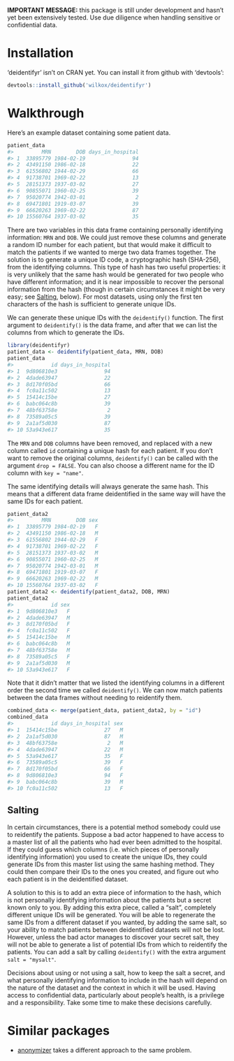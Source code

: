 
**IMPORTANT MESSAGE:** this package is still under development and
hasn’t yet been extensively tested. Use due diligence when handling
sensitive or confidential data.

# Installation

‘deidentifyr’ isn’t on CRAN yet. You can install it from github with
‘devtools’:

``` r
devtools::install_github('wilkox/deidentifyr')
```

# Walkthrough

Here’s an example dataset containing some patient data.

``` r
patient_data
#>         MRN        DOB days_in_hospital
#> 1  33895779 1984-02-19               94
#> 2  43491150 1986-02-18               22
#> 3  61556802 1944-02-29               66
#> 4  91738701 1969-02-22               13
#> 5  28151373 1937-03-02               27
#> 6  90855071 1960-02-25               39
#> 7  95020774 1942-03-01                2
#> 8  69471801 1919-03-07               39
#> 9  66620263 1969-02-22               87
#> 10 15560764 1937-03-02               35
```

There are two variables in this data frame containing personally
identifying information: `MRN` and `DOB`. We could just remove these
columns and generate a random ID number for each patient, but that would
make it difficult to match the patients if we wanted to merge two data
frames together. The solution is to generate a unique ID code, a
cryptographic hash (SHA-256), from the identifying columns. This type of
hash has two useful properties: it is very unlikely that the same hash
would be generated for two people who have different information; and it
is near impossible to recover the personal information from the hash
(though in certain circumstances it might be very easy; see
[Salting](#salting), below). For most datasets, using only the first ten
characters of the hash is sufficient to generate unique IDs.

We can generate these unique IDs with the `deidentify()` function. The
first argument to `deidentify()` is the data frame, and after that we
can list the columns from which to generate the IDs.

``` r
library(deidentifyr)
patient_data <- deidentify(patient_data, MRN, DOB)
patient_data
#>            id days_in_hospital
#> 1  9d806810e3               94
#> 2  4dade63947               22
#> 3  8d170f05bd               66
#> 4  fc0a11c502               13
#> 5  15414c15be               27
#> 6  babc064c8b               39
#> 7  48bf63758e                2
#> 8  73589a05c5               39
#> 9  2a1af5d030               87
#> 10 53a943e617               35
```

The `MRN` and `DOB` columns have been removed, and replaced with a new
column called `id` containing a unique hash for each patient. If you
don’t want to remove the original columns, `deidentify()` can be
called with the argument `drop = FALSE`. You can also choose a different
name for the ID column with `key = "name"`.

The same identifying details will always generate the same hash. This
means that a different data frame deidentified in the same way will have
the same IDs for each patient.

``` r
patient_data2
#>         MRN        DOB sex
#> 1  33895779 1984-02-19   F
#> 2  43491150 1986-02-18   M
#> 3  61556802 1944-02-29   F
#> 4  91738701 1969-02-22   F
#> 5  28151373 1937-03-02   M
#> 6  90855071 1960-02-25   M
#> 7  95020774 1942-03-01   M
#> 8  69471801 1919-03-07   F
#> 9  66620263 1969-02-22   M
#> 10 15560764 1937-03-02   F
patient_data2 <- deidentify(patient_data2, DOB, MRN)
patient_data2
#>            id sex
#> 1  9d806810e3   F
#> 2  4dade63947   M
#> 3  8d170f05bd   F
#> 4  fc0a11c502   F
#> 5  15414c15be   M
#> 6  babc064c8b   M
#> 7  48bf63758e   M
#> 8  73589a05c5   F
#> 9  2a1af5d030   M
#> 10 53a943e617   F
```

Note that it didn’t matter that we listed the identifying columns in a
different order the second time we called `deidentify()`. We can now
match patients between the data frames without needing to reidentify
them.

``` r
combined_data <- merge(patient_data, patient_data2, by = "id")
combined_data
#>            id days_in_hospital sex
#> 1  15414c15be               27   M
#> 2  2a1af5d030               87   M
#> 3  48bf63758e                2   M
#> 4  4dade63947               22   M
#> 5  53a943e617               35   F
#> 6  73589a05c5               39   F
#> 7  8d170f05bd               66   F
#> 8  9d806810e3               94   F
#> 9  babc064c8b               39   M
#> 10 fc0a11c502               13   F
```

## Salting

In certain circumstances, there is a potential method somebody could use
to reidentify the patients. Suppose a bad actor happened to have access
to a master list of all the patients who had ever been admitted to the
hospital. If they could guess which columns (i.e. which pieces of
personally identifying information) you used to create the unique IDs,
they could generate IDs from this master list using the same hashing
method. They could then compare their IDs to the ones you created, and
figure out who each patient is in the deidentified dataset.

A solution to this is to add an extra piece of information to the hash,
which is not personally identifying information about the patients but a
secret known only to you. By adding this extra piece, called a “salt”,
completely different unique IDs will be generated. You will be able to
regenerate the same IDs from a different dataset if you wanted, by
adding the same salt, so your ability to match patients between
deidentified datasets will not be lost. However, unless the bad actor
manages to discover your secret salt, they will not be able to generate
a list of potential IDs from which to reidentify the patients. You can
add a salt by calling `deidentify()` with the extra argument `salt =
"mysalt"`.

Decisions about using or not using a salt, how to keep the salt a
secret, and what personally identifying information to include in the
hash will depend on the nature of the dataset and the context in which
it will be used. Having access to confidential data, particularly about
people’s health, is a privilege and a responsibility. Take some time to
make these decisions carefully.

# Similar packages

  - [anonymizer](https://github.com/paulhendricks/anonymizer) takes a
    different approach to the same problem.
